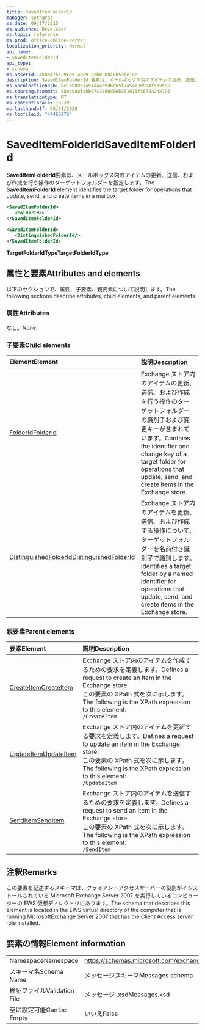 ```yaml
---
title: SavedItemFolderId
manager: sethgros
ms.date: 09/17/2015
ms.audience: Developer
ms.topic: reference
ms.prod: office-online-server
localization_priority: Normal
api_name:
- SavedItemFolderId
api_type:
- schema
ms.assetid: 4b8b475c-9ca5-48c9-acb0-8848b53be1ce
description: SavedItemFolderId 要素は、メールボックス内のアイテムの更新、送信、および作成を行う操作のターゲットフォルダーを指定します。
ms.openlocfilehash: 8e18b8863a54aa4e9d6e65f7a54e20904f5a9599
ms.sourcegitcommit: 88ec988f2bb67c1866d06b361615f3674a24e795
ms.translationtype: MT
ms.contentlocale: ja-JP
ms.lasthandoff: 05/31/2020
ms.locfileid: "44465276"
---
```

# <a name="saveditemfolderid"></a><span data-ttu-id="756d5-103">SavedItemFolderId</span><span class="sxs-lookup"><span data-stu-id="756d5-103">SavedItemFolderId</span></span>

<span data-ttu-id="756d5-104">**SavedItemFolderId**要素は、メールボックス内のアイテムの更新、送信、および作成を行う操作のターゲットフォルダーを指定します。</span><span class="sxs-lookup"><span data-stu-id="756d5-104">The **SavedItemFolderId** element identifies the target folder for operations that update, send, and create items in a mailbox.</span></span> 
  
```xml
<SavedItemFolderId>
   <FolderId/>
</SavedItemFolderId>
```

```xml
<SavedItemFolderId>
   <DistinguishedFolderId/>
</SavedItemFolderId>
```

<span data-ttu-id="756d5-105">**TargetFolderIdType**</span><span class="sxs-lookup"><span data-stu-id="756d5-105">**TargetFolderIdType**</span></span>

## <a name="attributes-and-elements"></a><span data-ttu-id="756d5-106">属性と要素</span><span class="sxs-lookup"><span data-stu-id="756d5-106">Attributes and elements</span></span>

<span data-ttu-id="756d5-107">以下のセクションで、属性、子要素、親要素について説明します。</span><span class="sxs-lookup"><span data-stu-id="756d5-107">The following sections describe attributes, child elements, and parent elements.</span></span>
  
### <a name="attributes"></a><span data-ttu-id="756d5-108">属性</span><span class="sxs-lookup"><span data-stu-id="756d5-108">Attributes</span></span>

<span data-ttu-id="756d5-109">なし。</span><span class="sxs-lookup"><span data-stu-id="756d5-109">None.</span></span>
  
### <a name="child-elements"></a><span data-ttu-id="756d5-110">子要素</span><span class="sxs-lookup"><span data-stu-id="756d5-110">Child elements</span></span>

|<span data-ttu-id="756d5-111">**Element**</span><span class="sxs-lookup"><span data-stu-id="756d5-111">**Element**</span></span>|<span data-ttu-id="756d5-112">**説明**</span><span class="sxs-lookup"><span data-stu-id="756d5-112">**Description**</span></span>|
|:-----|:-----|
|[<span data-ttu-id="756d5-113">FolderId</span><span class="sxs-lookup"><span data-stu-id="756d5-113">FolderId</span></span>](folderid.md) <br/> |<span data-ttu-id="756d5-114">Exchange ストア内のアイテムの更新、送信、および作成を行う操作のターゲットフォルダーの識別子および変更キーが含まれています。</span><span class="sxs-lookup"><span data-stu-id="756d5-114">Contains the identifier and change key of a target folder for operations that update, send, and create items in the Exchange store.</span></span>  <br/> |
|[<span data-ttu-id="756d5-115">DistinguishedFolderId</span><span class="sxs-lookup"><span data-stu-id="756d5-115">DistinguishedFolderId</span></span>](distinguishedfolderid.md) <br/> |<span data-ttu-id="756d5-116">Exchange ストア内のアイテムを更新、送信、および作成する操作について、ターゲットフォルダーを名前付き識別子で識別します。</span><span class="sxs-lookup"><span data-stu-id="756d5-116">Identifies a target folder by a named identifier for operations that update, send, and create items in the Exchange store.</span></span>  <br/> |
   
### <a name="parent-elements"></a><span data-ttu-id="756d5-117">親要素</span><span class="sxs-lookup"><span data-stu-id="756d5-117">Parent elements</span></span>

|<span data-ttu-id="756d5-118">**要素**</span><span class="sxs-lookup"><span data-stu-id="756d5-118">**Element**</span></span>|<span data-ttu-id="756d5-119">**説明**</span><span class="sxs-lookup"><span data-stu-id="756d5-119">**Description**</span></span>|
|:-----|:-----|
|[<span data-ttu-id="756d5-120">CreateItem</span><span class="sxs-lookup"><span data-stu-id="756d5-120">CreateItem</span></span>](createitem.md) <br/> |<span data-ttu-id="756d5-121">Exchange ストア内のアイテムを作成するための要求を定義します。</span><span class="sxs-lookup"><span data-stu-id="756d5-121">Defines a request to create an item in the Exchange store.</span></span>  <br/> <span data-ttu-id="756d5-122">この要素の XPath 式を次に示します。</span><span class="sxs-lookup"><span data-stu-id="756d5-122">The following is the XPath expression to this element:</span></span>  <br/>  `/CreateItem` <br/> |
|[<span data-ttu-id="756d5-123">UpdateItem</span><span class="sxs-lookup"><span data-stu-id="756d5-123">UpdateItem</span></span>](updateitem.md) <br/> |<span data-ttu-id="756d5-124">Exchange ストア内のアイテムを更新する要求を定義します。</span><span class="sxs-lookup"><span data-stu-id="756d5-124">Defines a request to update an item in the Exchange store.</span></span>  <br/> <span data-ttu-id="756d5-125">この要素の XPath 式を次に示します。</span><span class="sxs-lookup"><span data-stu-id="756d5-125">The following is the XPath expression to this element:</span></span>  <br/>  `/UpdateItem` <br/> |
|[<span data-ttu-id="756d5-126">SendItem</span><span class="sxs-lookup"><span data-stu-id="756d5-126">SendItem</span></span>](senditem.md) <br/> |<span data-ttu-id="756d5-127">Exchange ストア内のアイテムを送信するための要求を定義します。</span><span class="sxs-lookup"><span data-stu-id="756d5-127">Defines a request to send an item in the Exchange store.</span></span>  <br/> <span data-ttu-id="756d5-128">この要素の XPath 式を次に示します。</span><span class="sxs-lookup"><span data-stu-id="756d5-128">The following is the XPath expression to this element:</span></span>  <br/>  `/SendItem` <br/> |
   
## <a name="remarks"></a><span data-ttu-id="756d5-129">注釈</span><span class="sxs-lookup"><span data-stu-id="756d5-129">Remarks</span></span>

<span data-ttu-id="756d5-130">この要素を記述するスキーマは、クライアントアクセスサーバーの役割がインストールされている Microsoft Exchange Server 2007 を実行しているコンピューターの EWS 仮想ディレクトリにあります。</span><span class="sxs-lookup"><span data-stu-id="756d5-130">The schema that describes this element is located in the EWS virtual directory of the computer that is running MicrosoftExchange Server 2007 that has the Client Access server role installed.</span></span>
  
## <a name="element-information"></a><span data-ttu-id="756d5-131">要素の情報</span><span class="sxs-lookup"><span data-stu-id="756d5-131">Element information</span></span>

|||
|:-----|:-----|
|<span data-ttu-id="756d5-132">Namespace</span><span class="sxs-lookup"><span data-stu-id="756d5-132">Namespace</span></span>  <br/> |https://schemas.microsoft.com/exchange/services/2006/messages  <br/> |
|<span data-ttu-id="756d5-133">スキーマ名</span><span class="sxs-lookup"><span data-stu-id="756d5-133">Schema Name</span></span>  <br/> |<span data-ttu-id="756d5-134">メッセージスキーマ</span><span class="sxs-lookup"><span data-stu-id="756d5-134">Messages schema</span></span>  <br/> |
|<span data-ttu-id="756d5-135">検証ファイル</span><span class="sxs-lookup"><span data-stu-id="756d5-135">Validation File</span></span>  <br/> |<span data-ttu-id="756d5-136">メッセージ .xsd</span><span class="sxs-lookup"><span data-stu-id="756d5-136">Messages.xsd</span></span>  <br/> |
|<span data-ttu-id="756d5-137">空に設定可能</span><span class="sxs-lookup"><span data-stu-id="756d5-137">Can be Empty</span></span>  <br/> |<span data-ttu-id="756d5-138">いいえ</span><span class="sxs-lookup"><span data-stu-id="756d5-138">False</span></span>  <br/> |
   

